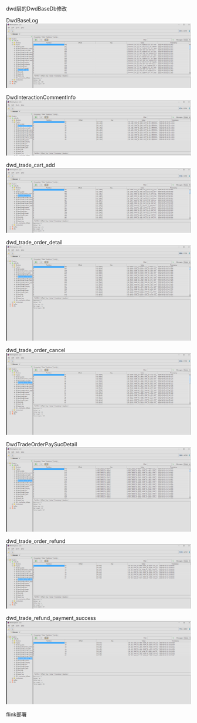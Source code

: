 dwd层的DwdBaseDb修改

DwdBaseLog
![img.png](img.png)

DwdInteractionCommentInfo
![img_1.png](img_1.png)

dwd_trade_cart_add
![img_2.png](img_2.png)

dwd_trade_order_detail
![img_3.png](img_3.png)

dwd_trade_order_cancel
![img_4.png](img_4.png)

DwdTradeOrderPaySucDetail
![img_5.png](img_5.png)

dwd_trade_order_refund
![img_6.png](img_6.png)

dwd_trade_refund_payment_success
![img_7.png](img_7.png)

flink部署